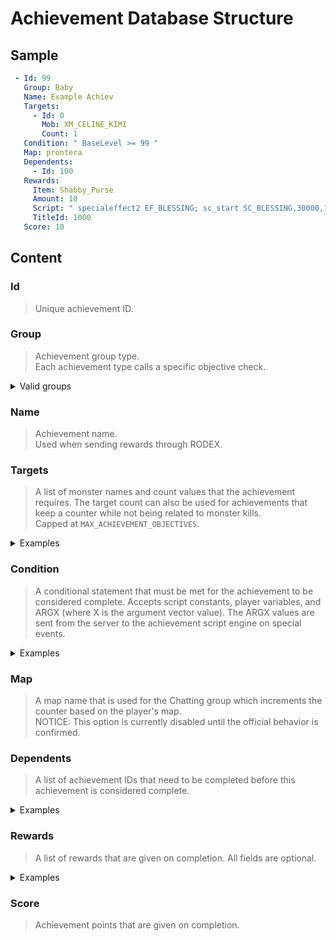 <!--
//===== rAthena Documentation ================================
//= Achievement Database Structure
//===== By: ==================================================
//= rAthena Dev Team
//===== Last Updated: ========================================
//= 20200220
//===== Description: =========================================
//= Explanation of the achievements_db.yml file and structure.
//============================================================
-->

# Achievement Database Structure
## Sample
```yml
 - Id: 99                  
   Group: Baby            
   Name: Example Achiev
   Targets:            
     - Id: 0
       Mob: XM_CELINE_KIMI
       Count: 1
   Condition: " BaseLevel >= 99 "
   Map: prontera
   Dependents:
     - Id: 100
   Rewards:
     Item: Shabby_Purse
     Amount: 10
     Script: " specialeffect2 EF_BLESSING; sc_start SC_BLESSING,30000,10; "
     TitleId: 1000
   Score: 10
```
## Content
### Id
> Unique achievement ID.

### Group
> Achievement group type.  
> Each achievement type calls a specific objective check.  
<details>
  <summary>Valid groups</summary>
  
  - `None` - Can be used for custom achievements that are given through a script with no trigger events.  
  - `Add_Friend` - Triggered when a player adds a friend.
  - `Adventure` - Does not trigger automatically. These are triggered by the achievementcomplete script command.
  - `Baby` - Triggered when a player becomes a baby job.
  - `Battle` - Triggered when a player kills a monster.
  - `Chatting` - Aegis uses this when talking to a NPC. These are triggered by the achievementupdate script command.
  - `Chatting_Count` - Triggered when a player has a chatroom open and others join.
  - `Chatting_Create` - Triggered when a player creates a chatroom.
  - `Chatting_Dying` - Triggered when a player creates a chatroom and dies with it open.
  - `Eat` - Unknown.
  - `Get_Item` - Triggered when a player gets an item that has a specific sell value.
  - `Get_Zeny` - Triggered when a player gets a specific amount of zeny at once.
  - `Goal_Achieve` - Triggered when a player's achievement rank levels up.
  - `Goal_Level` - Triggered when a player's base level or job level changes.
  - `Goal_Status` - Triggered when a player's base stats changes.
  - `Job_Change` - Triggered when a player's job changes.
  - `Marry` - Triggered when two players get married.
  - `Party` - Triggered when a player creates a party.
  - `Enchant_Fail` - Triggered when a player fails to refine an equipment.
  - `Enchant_Success` - Triggered when a player successfully refines an equipment.
  - `Spend_Zeny` - Triggered when a player spends any amount of zeny on vendors.
  - `Taming` - Triggered when a player tames a monster.
</details>

### Name
> Achievement name.  
> Used when sending rewards through RODEX.

### Targets
> A list of monster names and count values that the achievement requires. The target count can also be used for achievements that keep a counter while not being related to monster kills.  
> Capped at `MAX_ACHIEVEMENT_OBJECTIVES`.

<details>
  <summary>Examples</summary>

- Example 1  
Player must kill 5 Scorpions and 10 Porings
```yml
  Targets:
    - Id: 0
      Mob: SCORPION
      Count: 5
    - Id: 1
      Mob: PORING
      Count: 10
```

- Example 2  
Player must have 100 or more of ARG0 value. Using the count target value is useful for achievements that are increased in increments and not checked for a total (UI_Type = 1). IE: In the achievement_list.lub file, UI_Type 0 is displayed as non-incremental while 1 shows a progress bar of completion for the achievement.
```yml
Condition: " ARG0 >= 100 "
  Targets:
    - Id: 0 // Array index value
      Count: 100
```
</details>

### Condition
> A conditional statement that must be met for the achievement to be considered complete. Accepts script constants, player variables, and ARGX (where X is the argument vector value). The ARGX values are sent from the server to the achievement script engine on special events.  

<details>
  <summary>Examples</summary>

- Example 1  
This function will send 1 argument (ARG0) with a value of i + 1 when a friend is added.
```yml
achievement_update_objective(f_sd, AG_ADD_FRIEND, 1, i + 1);
```

- Example 2  
This function will send 2 arguments (ARG0 and ARG1) with values of weapon level and refine level, respectively, when an equipment is successfully refined.
```yml
achievement_update_objective(sd, AG_REFINE_SUCCESS, 2, sd->inventory_data[i]->wlv, sd->inventory.u.items_inventory[i].refine);
```
</details>

### Map
> A map name that is used for the Chatting group which increments the counter based on the player's map.  
> NOTICE: This option is currently disabled until the official behavior is confirmed.

### Dependents
> A list of achievement IDs that need to be completed before this achievement is considered complete.

<details>
  <summary>Examples</summary>

- Example 1  
Player must complete achievements 10001 and 10002 first.
```yml
Dependents:
  10001: true
  10002: true
```

- Example 2  
Used with the import, dependent achievements can be disabled. The player now only requires completion of achievement 10001.
```
Dependents:
  10002: false
```
</details>

### Rewards
> A list of rewards that are given on completion. All fields are optional.
<details>
  <summary>Examples</summary>

```yml
Item: Item Name
Amount: Amount of Item (Default: 1)
Script: Bonus Script
TitleId: Title ID
```
</details>

### Score
> Achievement points that are given on completion.
